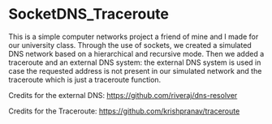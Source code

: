 # SocketDNS_Traceroute

This is a simple computer networks project a friend of mine and I made for our university class. Through the use of sockets, we created a simulated DNS network based on a hierarchical and recursive mode. Then we added a traceroute and an external DNS system: the external DNS system is used in case the requested address is not present in our simulated network and the traceroute which is just a traceroute function.

Credits for the external DNS: https://github.com/riveraj/dns-resolver

Credits for the Traceroute: https://github.com/krishpranav/traceroute
